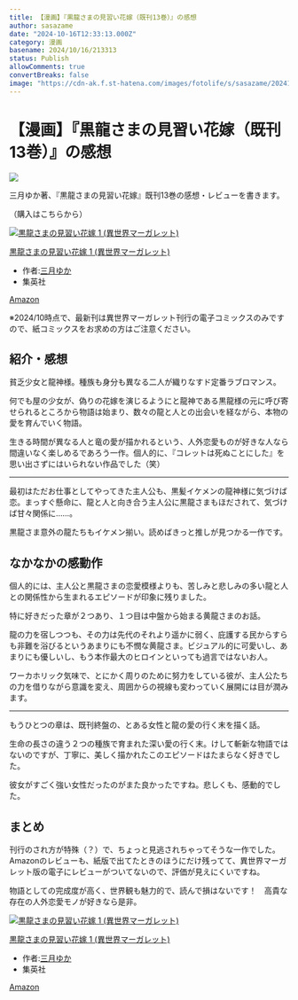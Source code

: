 ```yaml
---
title: 【漫画】『黒龍さまの見習い花嫁（既刊13巻）』の感想
author: sasazame
date: "2024-10-16T12:33:13.000Z"
category: 漫画
basename: 2024/10/16/213313
status: Publish
allowComments: true
convertBreaks: false
image: "https://cdn-ak.f.st-hatena.com/images/fotolife/s/sasazame/20241014/20241014202531.png"
---
```

# 【漫画】『黒龍さまの見習い花嫁（既刊13巻）』の感想

![](https://cdn-ak.f.st-hatena.com/images/fotolife/s/sasazame/20241014/20241014202531.png)

三月ゆか著、『黒龍さまの見習い花嫁』既刊13巻の感想・レビューを書きます。

（購入はこちらから）

[![黒龍さまの見習い花嫁 1 (異世界マーガレット)](https://m.media-amazon.com/images/I/51UXYghlM0L._SL500_.jpg "黒龍さまの見習い花嫁 1 (異世界マーガレット)")](https://www.amazon.co.jp/dp/B0CMCFTR1D?tag=mochig08-22&linkCode=ogi&th=1&psc=1)

[黒龍さまの見習い花嫁 1 (異世界マーガレット)](https://www.amazon.co.jp/dp/B0CMCFTR1D?tag=mochig08-22&linkCode=ogi&th=1&psc=1)

-   作者:[三月ゆか](https://d.hatena.ne.jp/keyword/%BB%B0%B7%EE%A4%E6%A4%AB)
-   集英社

[Amazon](https://www.amazon.co.jp/dp/B0CMCFTR1D?tag=mochig08-22&linkCode=ogi&th=1&psc=1)

※2024/10時点で、最新刊は異世界マーガレット刊行の電子コミックスのみですので、紙コミックスをお求めの方はご注意ください。

<!-- Extended Body -->

## 紹介・感想

貧乏少女と龍神様。種族も身分も異なる二人が織りなすド定番ラブロマンス。

何でも屋の少女が、偽りの花嫁を演じるようにと龍神である黒龍様の元に呼び寄せられるところから物語は始まり、数々の龍と人との出会いを経ながら、本物の愛を育んでいく物語。

生きる時間が異なる人と竜の愛が描かれるという、人外恋愛ものが好きな人なら間違いなく楽しめるであろう一作。個人的に、『コレットは死ぬことにした』を思い出さずにはいられない作品でした（笑）

* * *

最初はただお仕事としてやってきた主人公も、黒髪イケメンの龍神様に気づけば恋。まっすぐ懸命に、龍と人と向き合う主人公に黒龍さまもほだされて、気づけば甘々関係に……。

黒龍さま意外の龍たちもイケメン揃い。読めばきっと推しが見つかる一作です。

## なかなかの感動作

個人的には、主人公と黒龍さまの恋愛模様よりも、苦しみと悲しみの多い龍と人との関係性から生まれるエピソードが印象に残りました。

特に好きだった章が２つあり、１つ目は中盤から始まる黄龍さまのお話。

龍の力を宿しつつも、その力は先代のそれより遥かに弱く、庇護する民からすらも非難を浴びるというあまりにも不憫な黄龍さま。ビジュアル的に可愛いし、あまりにも優しいし、もう本作最大のヒロインといっても過言ではないお人。

ワーカホリック気味で、とにかく周りのために努力をしている彼が、主人公たちの力を借りながら意識を変え、周囲からの視線も変わっていく展開には目が潤みます。

* * *

もうひとつの章は、既刊終盤の、とある女性と龍の愛の行く末を描く話。

生命の長さの違う２つの種族で育まれた深い愛の行く末。けして斬新な物語ではないのですが、丁寧に、美しく描かれたこのエピソードはたまらなく好きでした。

彼女がすごく強い女性だったのがまた良かったですね。悲しくも、感動的でした。

## まとめ

刊行のされ方が特殊（？）で、ちょっと見逃されちゃってそうな一作でした。Amazonのレビューも、紙版で出てたときのほうにだけ残ってて、異世界マーガレット版の電子にレビューがついてないので、評価が見えにくいですね。

物語としての完成度が高く、世界観も魅力的で、読んで損はないです！　高貴な存在の人外恋愛モノが好きなら是非。

[![黒龍さまの見習い花嫁 1 (異世界マーガレット)](https://m.media-amazon.com/images/I/51UXYghlM0L._SL500_.jpg "黒龍さまの見習い花嫁 1 (異世界マーガレット)")](https://www.amazon.co.jp/dp/B0CMCFTR1D?tag=mochig08-22&linkCode=ogi&th=1&psc=1)

[黒龍さまの見習い花嫁 1 (異世界マーガレット)](https://www.amazon.co.jp/dp/B0CMCFTR1D?tag=mochig08-22&linkCode=ogi&th=1&psc=1)

-   作者:[三月ゆか](https://d.hatena.ne.jp/keyword/%BB%B0%B7%EE%A4%E6%A4%AB)
-   集英社

[Amazon](https://www.amazon.co.jp/dp/B0CMCFTR1D?tag=mochig08-22&linkCode=ogi&th=1&psc=1)